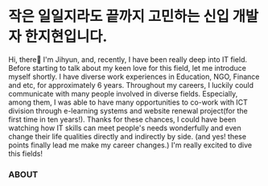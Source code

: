 # 작은 일일지라도 끝까지 고민하는 신입 개발자 한지현입니다.
Hi, there👋
I'm Jihyun, and, recently, I have been really deep into IT field.
Before starting to talk about my keen love for this field, let me introduce myself shortly.
I have diverse work experiences in Education, NGO, Finance and etc, for approximately 6 years.
Throughout my careers, I luckily could communicate with many people involved in diverse fields. Especially, among them, I was able to have many opportunities to co-work with ICT division through e-learning systems and website renewal project(for the first time in ten years!).
Thanks for these chances, I could have been watching how IT skills can meet people's needs wonderfully and even change their life qualities directly and indirectly by side. (and yes! these points finally lead me make my career changes.) I'm really excited to dive this fields!

<!--
**intoforever/intoforever** is a ✨ _special_ ✨ repository because its `README.md` (this file) appears on your GitHub profile.

Here are some ideas to get you started:

- 🔭 I’m currently working on ...
- 🌱 I’m currently learning ...
- 👯 I’m looking to collaborate on ...
- 🤔 I’m looking for help with ...
- 💬 Ask me about ...
- 📫 How to reach me: ...
- 😄 Pronouns: ...
- ⚡ Fun fact: ...
-->

### ABOUT

